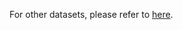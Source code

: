 For other datasets, please refer to [here](https://github.com/JiangWenPL/multiperson/tree/master/misc/preprocess_datasets/full).